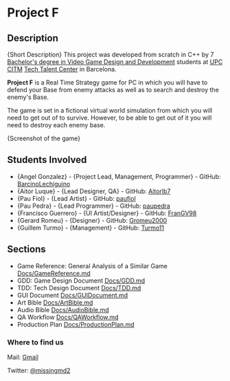 # Project F
## Description
{Short Description}
This project was developed from scratch in C++ by 7 [Bachelor's degree in Video Game Design and Development](<https://www.citm.upc.edu/ing/estudis/graus-videojocs/>) students at [UPC CITM](<https://www.citm.upc.edu/>) [Tech Talent Center](<https://www.talent.upc.edu/cat/school/ttc/>) in Barcelona.

**Project F** is a Real Time Strategy game for PC in which you will have to defend your Base from enemy attacks as well as to search and destroy the enemy's Base.

The game is set in a fictional virtual world simulation from which you will need to get out of to survive. However, to be able to get out of it you will need to destroy each enemy base.

{Screenshot of the game}

## Students Involved
 - {Angel Gonzalez} - {Project Lead, Management, Programmer} - GitHub: [BarcinoLechiguino](https://github.com/BarcinoLechiguino)
 - {Aitor Luque} - {Lead Designer, QA} - GitHub: [Aitorlb7](https://github.com/Aitorlb7)
 - {Pau Fiol} - {Lead Artist} - GitHub: [paufiol](https://github.com/paufiol)
 - {Pau Pedra} - {Lead Programmer} - GitHub: [paupedra](https://github.com/paupedra)
 - {Francisco Guerrero} - {UI Artist/Designer} - GitHub: [FranGV98](https://github.com/FranGV98)
 - {Gerard Romeu} - {Designer} - GitHub: [Gromeu2000](https://github.com/Gromeu2000)
 - {Guillem Turmo} - {Management} - GitHub: [Turmo11](https://github.com/Turmo11)

## Sections
 - Game Reference: General Analysis of a Similar Game [Docs/GameReference.md](../Docs/GameReference.md)
 - GDD: Game Design Document [Docs/GDD.md](../Docs/GDD.md)
 - TDD: Tech Design Document [Docs/TDD.md](../Docs/TDD.md)
 - GUI Document [Docs/GUIDocument.md](../Docs/GuiDocument.md)
 - Art Bible [Docs/ArtBible.md](../Docs/ArtBible.md)
 - Audio Bible [Docs/AudioBible.md](../Docs/AudioBible.md)
 - QA Workflow [Docs/QAWorkflow.md](../Docs/QAWorkflow.md)
 - Production Plan [Docs/ProductionPlan.md](../Docs/ProductionPlan.md)
 
 ### Where to find us

Mail: [Gmail](p2.missing.md@gmail.com) 

Twitter: [@missingmd2](<https://twitter.com/missingmd2>)


